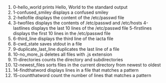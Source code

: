1. 0-hello_world prints Hello, World to the standard output
2. 1-confused_smiley displays a confused smiley
3. 2-hellofile displays the content of the /etc/passwd file
4. 3-twofiles displays the contents of /etc/passwd and /etc/hosts
4-lastlines displays the last 10 lines of the /etc/passwd file
5-firstlines displays the first 10 lines in the /etc/passwd file
7. 6-third_line displays the third line of the iacta file
9. 8-cwd_state saves stdout in a file
10. 9-duplicate_last_line duplicates the last line of a file
11. 10-no_more_js deletes all files with .js extension
12. 11-directories counts the directory and subdirectories
13. 12-newest_files sorts files in the current directory from newest to oldest
15. 14-findthatword displays lines in a file that matches a pattern
16. 15-countthatword count the number of lines that matches a pattern
